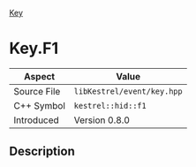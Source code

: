 [Key](index.md)
# Key.F1
| Aspect | Value |
| --- | --- |
| Source File | `libKestrel/event/key.hpp` |
| C++ Symbol | `kestrel::hid::f1` |
| Introduced | Version 0.8.0 |
## Description
